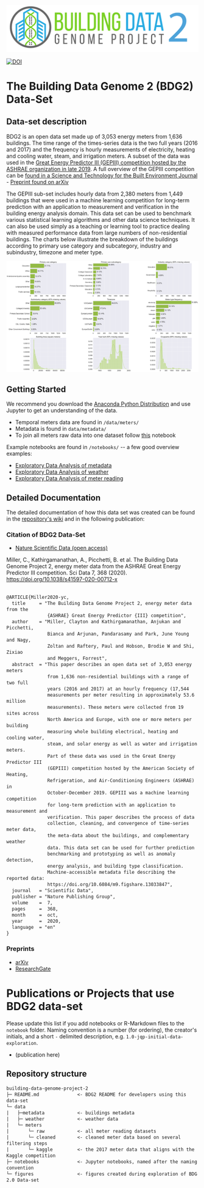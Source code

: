 ![logo](figures/buildingdatagenome2.png)

[![DOI](https://zenodo.org/badge/247690451.svg)](https://zenodo.org/badge/latestdoi/247690451)

# The Building Data Genome 2 (BDG2) Data-Set
## Data-set description
BDG2 is an open data set made up of 3,053 energy meters from 1,636 buildings. The time range of the times-series data is the two full years (2016 and 2017) and the frequency is hourly measurements of electricity, heating and cooling water, steam, and irrigation meters. A subset of the data was used in the [Great Energy Predictor III (GEPIII) competition hosted by the ASHRAE organization in late 2019](https://www.kaggle.com/c/ashrae-energy-prediction). A full overview of the GEPIII competition can be [found in a Science and Technology for the Built Environment Journal](https://www.tandfonline.com/doi/full/10.1080/23744731.2020.1795514) - [Preprint found on arXiv](https://arxiv.org/abs/2007.06933)

The GEPIII sub-set includes hourly data from 2,380 meters from 1,449 buildings that were used in a machine learning competition for long-term prediction with an application to measurement and verification in the building energy analysis domain. This data set can be used to benchmark various statistical learning algorithms and other data science techniques. It can also be used simply as a teaching or learning tool to practice dealing with measured performance data from large numbers of non-residential buildings. The charts below illustrate the breakdown of the buildings according to primary use category and subcategory, industry and subindustry, timezone and meter type.<br>

![cat_features](figures/metadata_features.png)

## Getting Started
We recommend you download the [Anaconda Python Distribution](https://www.continuum.io/downloads) and use Jupyter to get an understanding of the data.
- Temporal meters data are found in `/data/meters/`
- Metadata is found in `data/metadata/`
- To join all meters raw data into one dataset follow [this](/notebooks/00_All-meters-dataset.ipynb) notebook

Example notebooks are found in `/notebooks/` -- a few good overview examples:
- [Exploratory Data Analysis of metadata](notebooks/01_EDA-metadata.ipynb)
- [Exploratory Data Analysis of weather](notebooks/02_EDA-weather.ipynb)
- [Exploratory Data Analysis of meter reading](notebooks/03_EDA-meter-reading.ipynb)

## Detailed Documentation
The detailed documentation of how this data set was created can be found in the [repository's wiki](https://github.com/buds-lab/building-data-genome-project-2/wiki) and in the following publication:

### Citation of BDG2 Data-Set
* [Nature Scientific Data (open access)](https://www.nature.com/articles/s41597-020-00712-x)

Miller, C., Kathirgamanathan, A., Picchetti, B. et al. The Building Data Genome Project 2, energy meter data from the ASHRAE Great Energy Predictor III competition. Sci Data 7, 368 (2020). https://doi.org/10.1038/s41597-020-00712-x

```

@ARTICLE{Miller2020-yc,
  title     = "The Building Data Genome Project 2, energy meter data from the
               {ASHRAE} Great Energy Predictor {III} competition",
  author    = "Miller, Clayton and Kathirgamanathan, Anjukan and Picchetti,
               Bianca and Arjunan, Pandarasamy and Park, June Young and Nagy,
               Zoltan and Raftery, Paul and Hobson, Brodie W and Shi, Zixiao
               and Meggers, Forrest",
  abstract  = "This paper describes an open data set of 3,053 energy meters
               from 1,636 non-residential buildings with a range of two full
               years (2016 and 2017) at an hourly frequency (17,544
               measurements per meter resulting in approximately 53.6 million
               measurements). These meters were collected from 19 sites across
               North America and Europe, with one or more meters per building
               measuring whole building electrical, heating and cooling water,
               steam, and solar energy as well as water and irrigation meters.
               Part of these data was used in the Great Energy Predictor III
               (GEPIII) competition hosted by the American Society of Heating,
               Refrigeration, and Air-Conditioning Engineers (ASHRAE) in
               October-December 2019. GEPIII was a machine learning competition
               for long-term prediction with an application to measurement and
               verification. This paper describes the process of data
               collection, cleaning, and convergence of time-series meter data,
               the meta-data about the buildings, and complementary weather
               data. This data set can be used for further prediction
               benchmarking and prototyping as well as anomaly detection,
               energy analysis, and building type classification.
               Machine-accessible metadata file describing the reported data:
               https://doi.org/10.6084/m9.figshare.13033847",
  journal   = "Scientific Data",
  publisher = "Nature Publishing Group",
  volume    =  7,
  pages     =  368,
  month     =  oct,
  year      =  2020,
  language  = "en"
}

```

### Preprints
* [arXiv](https://arxiv.org/abs/2006.02273)
* [ResearchGate](https://www.researchgate.net/publication/341895125_The_Building_Data_Genome_Project_2_Hourly_energy_meter_data_from_the_ASHRAE_Great_Energy_Predictor_III_competition)

# Publications or Projects that use BDG2 data-set
Please update this list if you add notebooks or R-Markdown files to the ``notebook`` folder. Naming convention is a number (for ordering), the creator's initials, and a short `-` delimited description, e.g. `1.0-jqp-initial-data-exploration`.

- (publication here)

## Repository structure
```
building-data-genome-project-2
├─ README.md              <- BDG2 README for developers using this data-set
└─ data
|   ├─metadata            <- buildings metadata
|   ├─ weather            <- weather data
|   └─ meters
|       └─ raw            <- all meter reading datasets
|       └─ cleaned        <- cleaned meter data based on several filtering steps
|       └─ kaggle         <- the 2017 meter data that aligns with the Kaggle competition
├─ notebooks              <- Jupyter notebooks, named after the naming convention
└─ figures                <- figures created during exploration of BDG 2.0 Data-set
```


